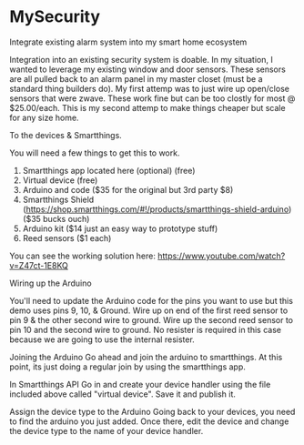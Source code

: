 # MySecurity
Integrate existing alarm system into my smart home ecosystem

Integration into an existing security system is doable.  In my situation, I wanted to leverage my existing window and door sensors.  These sensors are all pulled back to an alarm panel in my master closet (must be a standard thing builders do).  My first attemp was to just wire up open/close sensors that were zwave.  These work fine but can be too clostly for most @ $25.00/each.  This is my second attemp to make things cheaper but scale for any size home.

To the devices & Smartthings.

You will need a few things to get this to work.  
 1) Smartthings app located here (optional) (free)  
 2) Virtual device (free)  
 3) Arduino and code ($35 for the original but 3rd party $8)  
 4) Smartthings Shield (https://shop.smartthings.com/#!/products/smartthings-shield-arduino) ($35 bucks ouch)  
 5) Arduino kit ($14 just an easy way to prototype stuff)  
 6) Reed sensors ($1 each)  
 
 You can see the working solution here: https://www.youtube.com/watch?v=Z47ct-1E8KQ
 
 
 Wiring up the Arduino
 
 You'll need to update the Arduino code for the pins you want to use but this demo uses pins 9, 10, & Ground.  Wire up on end of the first reed sensor to pin 9 & the other second wire to ground.  Wire up the second reed sensor to pin 10 and the second wire to ground.  No resister is required in this case because we are going to use the internal resister.
 
 Joining the Arduino
 Go ahead and join the arduino to smartthings.  At this point, its just doing a regular join by using the smartthings app.
 
 In Smartthings API
 Go in and create your device handler using the file included above called "virtual device".  Save it and publish it.
 
 Assign the device type to the Arduino
 Going back to your devices, you need to find the arduino you just added.  Once there, edit the device and change the device type to the name of your device handler.


 
 
 
 
